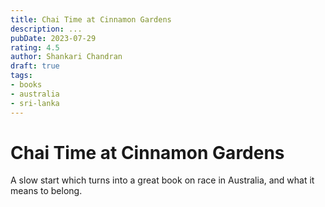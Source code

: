 ```yaml
---
title: Chai Time at Cinnamon Gardens
description: ...
pubDate: 2023-07-29
rating: 4.5
author: Shankari Chandran
draft: true
tags:
- books
- australia
- sri-lanka
---
```


# Chai Time at Cinnamon Gardens

A slow start which turns into a great book on race in Australia, and what it means to belong.
